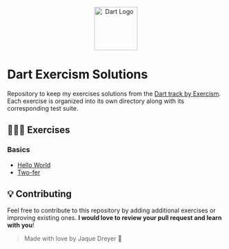 <p align="center">
 <img alt="Dart Logo" width="100" img src="https://cdn.jsdelivr.net/gh/devicons/devicon@latest/icons/dart/dart-original.svg">      
</p>

# Dart Exercism Solutions

Repository to keep my exercises solutions from the [Dart track by Exercism](https://exercism.org/tracks/dart).
Each exercise is organized into its own directory along with its corresponding test suite.

## 👩🏻‍💻 Exercises 

### Basics
- [Hello World](./hello-world)
- [Two-fer](./two-fer)


## 💡 Contributing
Feel free to contribute to this repository by adding additional exercises or improving existing ones. **I would love to review your pull request and learn with you**! 

> Made with love by Jaque Dreyer 🧡
